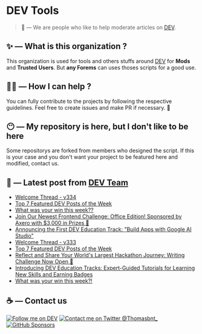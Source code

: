 # DEV Tools

> 🔧 — We are people who like to help moderate articles on [DEV](https://dev.to).

## ✨ — What is this organization ?

This organization is used for tools and others stuffs around [DEV](https://dev.to) for **Mods** and **Trusted Users**. But __any Forems__ can uses thoses scripts for a good use.


## 💪🏼 — How I can help ?

You can fully contribute to the projects by following the respective guidelines. Feel free to create issues and make PR if necessary. 🎉

## 😶 — My repository is here, but I don't like to be here

Some repositorys are forked from members who designed the script. If this is your case and you don't want your project to be featured here and modified, contact us.

## 📝 — Latest post from [DEV Team](https://dev.to/devteam)

<!-- BLOG-POST-LIST:START -->
- [Welcome Thread - v334](https://dev.to/devteam/welcome-thread-v334-53mp)
- [Top 7 Featured DEV Posts of the Week](https://dev.to/devteam/top-7-featured-dev-posts-of-the-week-3pi8)
- [What was your win this week??](https://dev.to/devteam/what-was-your-win-this-week-n84)
- [Join Our Newest Frontend Challenge: Office Edition! Sponsored by Axero with $3,000 in Prizes 💸](https://dev.to/devteam/join-our-newest-frontend-challenge-office-edition-sponsored-by-axero-with-3000-in-prizes-21ap)
- [Announcing the First DEV Education Track: &quot;Build Apps with Google AI Studio&quot;](https://dev.to/devteam/announcing-the-first-dev-education-track-build-apps-with-google-ai-studio-ej7)
- [Welcome Thread - v333](https://dev.to/devteam/welcome-thread-v333-22mm)
- [Top 7 Featured DEV Posts of the Week](https://dev.to/devteam/top-7-featured-dev-posts-of-the-week-ne4)
- [Reflect and Share Your World&#39;s Largest Hackathon Journey: Writing Challenge Now Open 🌟](https://dev.to/devteam/reflect-and-share-your-worlds-largest-hackathon-journey-writing-challenge-now-open-g82)
- [Introducing DEV Education Tracks: Expert-Guided Tutorials for Learning New Skills and Earning Badges](https://dev.to/devteam/introducing-dev-education-tracks-expert-guided-tutorials-for-learning-new-skills-and-earning-badges-48oi)
- [What was your win this week?!](https://dev.to/devteam/what-was-your-win-this-week-40jp)
<!-- BLOG-POST-LIST:END -->


## ☕ — Contact us

[![Follow me on DEV](https://img.shields.io/badge/dev.to-%2308090A.svg?&style=for-the-badge&logo=dev.to&logoColor=white&alt=devto)](https://dev.to/thomasbnt)
[![Contact me on Twitter @Thomasbnt_](https://img.shields.io/badge/Contact%20me%20on%20Twitter-%231DA1F2.svg?&style=for-the-badge&logo=twitter&logoColor=white&alt=twitter)](https://twitter.com/messages/1142357270-1142357270?text=Hello,%20I%20contact%20you%20from%20devtotools%20&recipient_id=1142357270) [![GitHub Sponsors](https://img.shields.io/badge/Sponsor%20me-%23EA54AE.svg?&style=for-the-badge&logo=github-sponsors&logoColor=white)](https://github.com/sponsors/thomasbnt)


